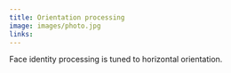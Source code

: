 ```yaml
---
title: Orientation processing
image: images/photo.jpg
links:
---
```

Face identity processing is tuned to horizontal orientation.
